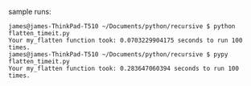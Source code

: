 sample runs:

    james@james-ThinkPad-T510 ~/Documents/python/recursive $ python flatten_timeit.py
    Your my_flatten function took: 0.0703229904175 seconds to run 100 times.
    james@james-ThinkPad-T510 ~/Documents/python/recursive $ pypy flatten_timeit.py
    Your my_flatten function took: 0.283647060394 seconds to run 100 times.
